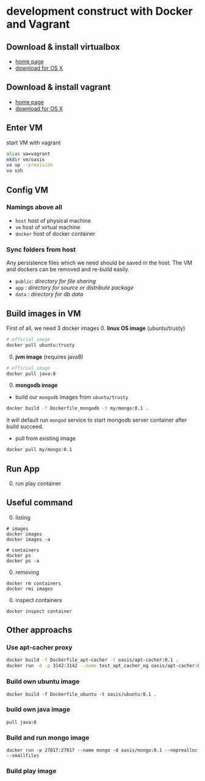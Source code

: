 # development construct with Docker and Vagrant

## Download & install virtualbox
* [home page](https://www.virtualbox.org/wiki/Downloads)
* [download for OS X](http://download.virtualbox.org/virtualbox/4.3.28/VirtualBox-4.3.28-100309-OSX.dmg)

## Download & install vagrant
* [home page](https://www.vagrantup.com/downloads.html)
* [download for OS X](https://dl.bintray.com/mitchellh/vagrant/vagrant_1.7.2.dmg)

## Enter VM
start VM with vagrant
```bash
alias va=vagrant
mkdir vm/oasis
va up --provision
va ssh
```

## Config VM
### Namings above all
* `host` host of physical machine
* `vm` host of virtual machine
* `docker` host of docker container

### Sync folders from host
Any persistence files which we need should be saved in the host. The VM and dockers can be removed and re-build easily.
* `public`: _directory for file sharing_
* `app` : _directory for source or distribute package_
* `data` : _directory for db data_

## Build images in VM
First of all, we need 3 docker images
0. __linux OS image__ (ubuntu/trusty)
```sh
# official image
docker pull ubuntu:trusty
```
0. __jvm image__ (requires java8)<br>
```sh
# official image
docker pull java:8
```
0. __mongodb image__
  * build our `mongodb` images from `ubuntu/trusty`
```sh
docker build -f Dockerfile_mongodb -t my/mongo:0.1 .
```
It will default run `mongod` service to start mongodb server container after build succeed.
  * pull from existing image
  ``` sh
  docker pull my/mongo:0.1
  ```



## Run App
0. run play container



## Useful command
0. listing
  ```
  # images
  docker images
  docker images -a

  # containers
  docker ps
  docker ps -a
  ```
0. removing
  ```
  docker rm containers
  docker rmi images
  ```

0. inspect containers
  ```
  docker inspect container
  ```


## Other approachs
### Use apt-cacher proxy
```sh
docker build -f Dockerfile_apt-cacher -t oasis/apt-cacher:0.1 .
docker run -d -p 3142:3142 --name test_apt_cacher_ng oasis/apt-cacher:0.1
```

### Build own ubuntu image
```docker build -f Dockerfile_ubuntu -t oasis/ubuntu:0.1 .```

### build own java image
```docker build -f Dockerfile_java -t oasis/jvm:0.1 .
pull java:8
```
### Build and run mongo image
```docker build -f Dockerfile_mongodb -t oasis/mongo:0.1 .
docker run -p 27017:27017 --name mongo -d oasis/mongo:0.1 --noprealloc --smallfiles
```
### Build play image
